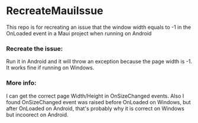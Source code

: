 # RecreateMauiIssue
This repo is for recreating an issue that the window width equals to -1 in the OnLoaded event in a Maui project when running on Android

### Recreate the issue: 
Run it in Android and it will throw an exception because the page width is -1. It works fine if running on Windows. 

### More info: 
I can get the correct page Width/Height in OnSizeChanged events. Also I found OnSizeChanged event was raised before OnLoaded on Windows, but after OnLoaded on Android, that's probably why it is correct on Windows but incoorect on Android.

